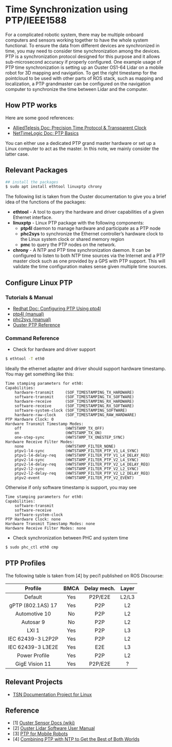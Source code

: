 # Time Synchronization using PTP/IEEE1588

For a complicated robotic system, there may be multiple onboard computers and sensors working together to have the whole system functional. To ensure the data from different devices are synchronized in time, you may need to consider time synchronization among the devices. PTP is a synchronization protocol designed for this purpose and it allows sub-microsecond accuracy if properly configured. One example usage of PTP time synchronization is setting up an Ouster OS1-64 Lidar on a mobile robot for 3D mapping and navigation. To get the right timestamp for the pointcloud to be used with other parts of ROS stack, such as mapping and localization, a PTP grandmaster can be configured on the navigation computer to synchronize the time between Lidar and the computer.

## How PTP works

Here are some good references:

* [AlliedTelesis Doc: Precision Time Protocol & Transparent Clock](https://www.alliedtelesis.com/sites/default/files/ptp_feature_overview_guide_rev_a.pdf)
* [NetTimeLogic Doc: PTP Basics](https://www.nettimelogic.com/resources/PTP%20Basics.pdf)

You can either use a dedicated PTP grand master hardware or set up a Linux computer to act as the master. In this note, we mainly consider the latter case. 

## Relevant Packages

```bash
## install the packages
$ sudo apt install ethtool linuxptp chrony
```

The following list is taken from the Ouster documentation to give you a brief idea of the functions of the packages:

* **ethtool** - A tool to query the hardware and driver capabilities of a given Ethernet interface.
* **linuxptp** - Linux PTP package with the following components:
    - **ptp4l** daemon to manage hardware and participate as a PTP node
    - **phc2sys** to synchronize the Ethernet controller’s hardware clock to the Linux system clock or shared memory region
    - **pmc** to query the PTP nodes on the network.
* **chrony** - A NTP and PTP time synchronization daemon. It can be configured to listen to both NTP time sources via the Internet and a PTP master clock such as one provided by a GPS with PTP support. This will validate the time configuration makes sense given multiple time sources.

## Configure Linux PTP 

### Tutorials & Manual

* [Redhat Doc: Configuring PTP Using ptp4l](https://access.redhat.com/documentation/en-us/red_hat_enterprise_linux/6/html/deployment_guide/ch-configuring_ptp_using_ptp4l)
* [ptp4l (manual)](https://manpages.ubuntu.com/manpages/focal/en/man8/ptp4l.8.html)
* [phc2sys (manual)](https://manpages.ubuntu.com/manpages/focal/en/man8/phc2sys.8.html)
* [Ouster PTP Reference](https://static.ouster.dev/sensor-docs/image_route1/image_route3/appendix/ptp-quickstart.html)

### Command Reference

* Check for hardware and driver support

```bash
$ ethtool -T eth0
```

Ideally the ethernet adapter and driver should support hardware timestamp. You may get something like this:

```
Time stamping parameters for eth0:
Capabilities:
	hardware-transmit     (SOF_TIMESTAMPING_TX_HARDWARE)
	software-transmit     (SOF_TIMESTAMPING_TX_SOFTWARE)
	hardware-receive      (SOF_TIMESTAMPING_RX_HARDWARE)
	software-receive      (SOF_TIMESTAMPING_RX_SOFTWARE)
	software-system-clock (SOF_TIMESTAMPING_SOFTWARE)
	hardware-raw-clock    (SOF_TIMESTAMPING_RAW_HARDWARE)
PTP Hardware Clock: 0
Hardware Transmit Timestamp Modes:
	off                   (HWTSTAMP_TX_OFF)
	on                    (HWTSTAMP_TX_ON)
	one-step-sync         (HWTSTAMP_TX_ONESTEP_SYNC)
Hardware Receive Filter Modes:
	none                  (HWTSTAMP_FILTER_NONE)
	ptpv1-l4-sync         (HWTSTAMP_FILTER_PTP_V1_L4_SYNC)
	ptpv1-l4-delay-req    (HWTSTAMP_FILTER_PTP_V1_L4_DELAY_REQ)
	ptpv2-l4-sync         (HWTSTAMP_FILTER_PTP_V2_L4_SYNC)
	ptpv2-l4-delay-req    (HWTSTAMP_FILTER_PTP_V2_L4_DELAY_REQ)
	ptpv2-l2-sync         (HWTSTAMP_FILTER_PTP_V2_L2_SYNC)
	ptpv2-l2-delay-req    (HWTSTAMP_FILTER_PTP_V2_L2_DELAY_REQ)
	ptpv2-event           (HWTSTAMP_FILTER_PTP_V2_EVENT)
```

Otherwise if only software timestamp is support, you may see

```
Time stamping parameters for eth0:
Capabilities:
	software-transmit
	software-receive
	software-system-clock
PTP Hardware Clock: none
Hardware Transmit Timestamp Modes: none
Hardware Receive Filter Modes: none
```

* Check synchronization between PHC and system time

```bash
$ sudo phc_ctl eth0 cmp
```

## PTP Profiles

The following table is taken from [4] by peci1 published on ROS Discourse:

|       Profile        | BMCA  | Delay mech. | Layer |   
| :------------------: | :---: | :---------: | :---: | 
|       Default        |  Yes  |   P2P/E2E   | L2/L3 | 
|  gPTP (802.1AS) 17   |  Yes  |     P2P     |  L2   |  
| Automotive        10 |  No   |     P2P     |  L2   |   
|      Autosar 9       |  No   |     P2P     |  L2   |  
|        LXI 1         |  Yes  |     P2P     |  L3   |   
|  IEC 62439-3 L2P2P   |  Yes  |     P2P     |  L2   |    
|  IEC 62439-3 L3E2E   |  Yes  |     E2E     |  L3   |   
|    Power Profile     |  Yes  |     P2P     |  L2   |   
|    GigE Vision 11    |  Yes  |   P2P/E2E   |   ?   |   

## Relevant Projects

* [TSN Documentation Project for Linux](https://tsn.readthedocs.io/index.html)

## Reference

* [1] [Ouster Sensor Docs (wiki)](https://static.ouster.dev/sensor-docs/index.html)
* [2] [Ouster Lidar Software User Manual](https://data.ouster.io/downloads/software-user-manual/software-user-manual-v2p0.pdf)
* [3] [PTP for Mobile Robots](https://discourse.ros.org/t/experience-with-ptp-precision-time-protocol-for-mobile-robots/24707)
* [4] [Combining PTP with NTP to Get the Best of Both Worlds](https://www.redhat.com/en/blog/combining-ptp-ntp-get-best-both-worlds) 